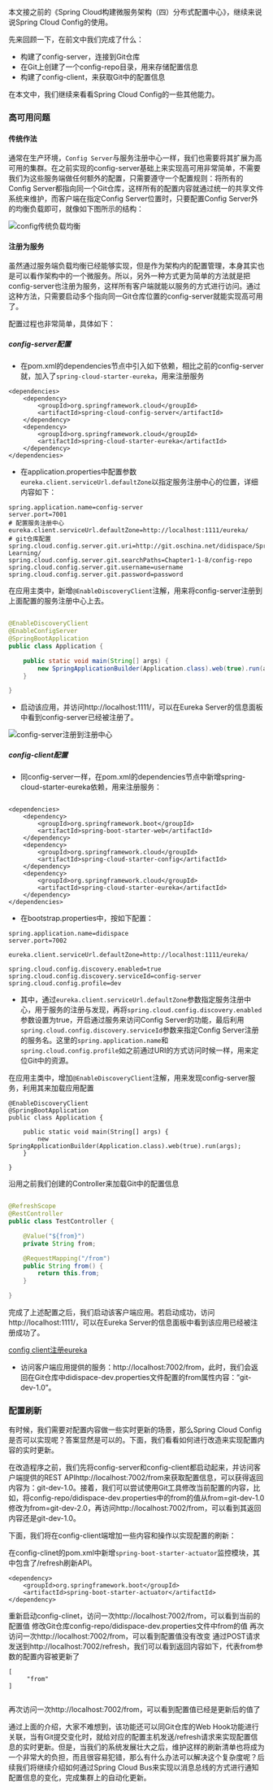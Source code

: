 本文接之前的《Spring Cloud构建微服务架构（四）分布式配置中心》，继续来说说Spring Cloud Config的使用。

先来回顾一下，在前文中我们完成了什么：

* 构建了config-server，连接到Git仓库
* 在Git上创建了一个config-repo目录，用来存储配置信息
* 构建了config-client，来获取Git中的配置信息

在本文中，我们继续来看看Spring Cloud Config的一些其他能力。

### 高可用问题

#### 传统作法

通常在生产环境，`Config Server`与服务注册中心一样，我们也需要将其扩展为高可用的集群。在之前实现的config-server基础上来实现高可用非常简单，不需要我们为这些服务端做任何额外的配置，只需要遵守一个配置规则：将所有的Config Server都指向同一个Git仓库，这样所有的配置内容就通过统一的共享文件系统来维护，而客户端在指定Config Server位置时，只要配置Config Server外的均衡负载即可，就像如下图所示的结构：

![config传统负载均衡](imgs/3-13.png)


#### 注册为服务
虽然通过服务端负载均衡已经能够实现，但是作为架构内的配置管理，本身其实也是可以看作架构中的一个微服务。所以，另外一种方式更为简单的方法就是把config-server也注册为服务，这样所有客户端就能以服务的方式进行访问。通过这种方法，只需要启动多个指向同一Git仓库位置的config-server就能实现高可用了。

配置过程也非常简单，具体如下：

##### config-server配置

* 在pom.xml的dependencies节点中引入如下依赖，相比之前的config-server就，加入了`spring-cloud-starter-eureka`，用来注册服务
```
<dependencies>
	<dependency>
		<groupId>org.springframework.cloud</groupId>
		<artifactId>spring-cloud-config-server</artifactId>
	</dependency>
	<dependency>
		<groupId>org.springframework.cloud</groupId>
		<artifactId>spring-cloud-starter-eureka</artifactId>
	</dependency>
</dependencies>

```

* 在application.properties中配置参数`eureka.client.serviceUrl.defaultZone`以指定服务注册中心的位置，详细内容如下：
```
spring.application.name=config-server
server.port=7001
# 配置服务注册中心
eureka.client.serviceUrl.defaultZone=http://localhost:1111/eureka/
# git仓库配置
spring.cloud.config.server.git.uri=http://git.oschina.net/didispace/SpringCloud-Learning/
spring.cloud.config.server.git.searchPaths=Chapter1-1-8/config-repo
spring.cloud.config.server.git.username=username
spring.cloud.config.server.git.password=password

```
在应用主类中，新增`@EnableDiscoveryClient`注解，用来将config-server注册到上面配置的服务注册中心上去。

```java

@EnableDiscoveryClient
@EnableConfigServer
@SpringBootApplication
public class Application {

	public static void main(String[] args) {
		new SpringApplicationBuilder(Application.class).web(true).run(args);
	}

}

```

* 启动该应用，并访问http://localhost:1111/，可以在Eureka Server的信息面板中看到config-server已经被注册了。

![config-server注册到注册中心](imgs/4-3.png)

##### config-client配置

* 同config-server一样，在pom.xml的dependencies节点中新增spring-cloud-starter-eureka依赖，用来注册服务：

```

<dependencies>
	<dependency>
		<groupId>org.springframework.boot</groupId>
		<artifactId>spring-boot-starter-web</artifactId>
	</dependency>
	<dependency>
		<groupId>org.springframework.cloud</groupId>
		<artifactId>spring-cloud-starter-config</artifactId>
	</dependency>
	<dependency>
		<groupId>org.springframework.cloud</groupId>
		<artifactId>spring-cloud-starter-eureka</artifactId>
	</dependency>
</dependencies>

```
* 在bootstrap.properties中，按如下配置：
```
spring.application.name=didispace
server.port=7002

eureka.client.serviceUrl.defaultZone=http://localhost:1111/eureka/

spring.cloud.config.discovery.enabled=true
spring.cloud.config.discovery.serviceId=config-server
spring.cloud.config.profile=dev

```

* 其中，通过`eureka.client.serviceUrl.defaultZone`参数指定服务注册中心，用于服务的注册与发现，再将`spring.cloud.config.discovery.enabled`参数设置为true，开启通过服务来访问Config Server的功能，最后利用`spring.cloud.config.discovery.serviceId`参数来指定Config Server注册的服务名。这里的`spring.application.name`和`spring.cloud.config.profile`如之前通过URI的方式访问时候一样，用来定位Git中的资源。

在应用主类中，增加`@EnableDiscoveryClient`注解，用来发现config-server服务，利用其来加载应用配置

```
@EnableDiscoveryClient
@SpringBootApplication
public class Application {

	public static void main(String[] args) {
		new SpringApplicationBuilder(Application.class).web(true).run(args);
	}

}

```
沿用之前我们创建的Controller来加载Git中的配置信息

```java

@RefreshScope
@RestController
public class TestController {

    @Value("${from}")
    private String from;

    @RequestMapping("/from")
    public String from() {
        return this.from;
    }

}

```

完成了上述配置之后，我们启动该客户端应用。若启动成功，访问http://localhost:1111/，可以在Eureka Server的信息面板中看到该应用已经被注册成功了。

[config client注册eureka](imgs/4-4.png)

* 访问客户端应用提供的服务：http://localhost:7002/from，此时，我们会返回在Git仓库中didispace-dev.properties文件配置的from属性内容：”git-dev-1.0”。

### 配置刷新

有时候，我们需要对配置内容做一些实时更新的场景，那么Spring Cloud Config是否可以实现呢？答案显然是可以的。下面，我们看看如何进行改造来实现配置内容的实时更新。

在改造程序之前，我们先将config-server和config-client都启动起来，并访问客户端提供的REST APIhttp://localhost:7002/from来获取配置信息，可以获得返回内容为：git-dev-1.0。接着，我们可以尝试使用Git工具修改当前配置的内容，比如，将config-repo/didispace-dev.properties中的from的值从from=git-dev-1.0修改为from=git-dev-2.0，再访问http://localhost:7002/from，可以看到其返回内容还是git-dev-1.0。

下面，我们将在config-client端增加一些内容和操作以实现配置的刷新：

在config-clinet的pom.xml中新增`spring-boot-starter-actuator`监控模块，其中包含了/refresh刷新API。
```
<dependency>
    <groupId>org.springframework.boot</groupId>
    <artifactId>spring-boot-starter-actuator</artifactId>
</dependency>

```
重新启动config-clinet，访问一次http://localhost:7002/from，可以看到当前的配置值
修改Git仓库config-repo/didispace-dev.properties文件中from的值
再次访问一次http://localhost:7002/from，可以看到配置值没有改变
通过POST请求发送到http://localhost:7002/refresh，我们可以看到返回内容如下，代表from参数的配置内容被更新了
```
[
     "from"
]
   
```

再次访问一次http://localhost:7002/from，可以看到配置值已经是更新后的值了

通过上面的介绍，大家不难想到，该功能还可以同Git仓库的Web Hook功能进行关联，当有Git提交变化时，就给对应的配置主机发送/refresh请求来实现配置信息的实时更新。但是，当我们的系统发展壮大之后，维护这样的刷新清单也将成为一个非常大的负担，而且很容易犯错，那么有什么办法可以解决这个复杂度呢？后续我们将继续介绍如何通过Spring Cloud Bus来实现以消息总线的方式进行通知配置信息的变化，完成集群上的自动化更新。











